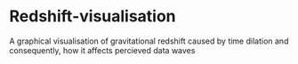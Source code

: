 # Redshift-visualisation

A graphical visualisation of gravitational redshift caused by time dilation and consequently, how it affects percieved data waves
